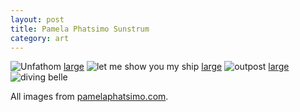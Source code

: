 ```yaml
---
layout: post
title: Pamela Phatsimo Sunstrum
category: art
---
```


![Unfathom]({{site_url}}/images/PamelaPhatsimoSunstrum1.jpg) [large](http://readertowriter.github.io/images/PamelaPhatsimoSunstrum1.jpg)
![let me show you my ship]({{site_url}}/images/PamelaPhatsimoSunstrum2.jpg) [large](http://readertowriter.github.io/images/PamelaPhatsimoSunstrum2.jpg)
![outpost]({{site_url}}/images/PamelaPhatsimoSunstrum3.jpg) [large](http://readertowriter.github.io/images/PamelaPhatsimoSunstrum3.jpg)
![diving belle]({{site_url}}/images/PamelaPhatsimoSunstrum4.jpg)

All images from [pamelaphatsimo.com](http://pamelaphatsimo.com).